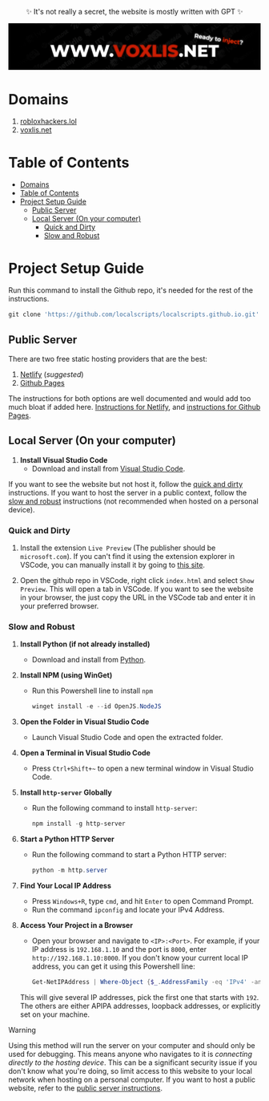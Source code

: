 <p align="center">
   ✨ It's not really a secret, the website is mostly written with GPT ✨
</p>
<img src="./assets/banner-embed-cropped.png" />

# Domains 

1. [robloxhackers.lol](https://robloxhackers.lol)
2. [voxlis.net](https://voxlis.net)

# Table of Contents

- [Domains](#domains)
- [Table of Contents](#table-of-contents)
- [Project Setup Guide](#project-setup-guide)
  - [Public Server](#public-server)
  - [Local Server (On your computer)](#local-server-on-your-computer)
    - [Quick and Dirty](#quick-and-dirty)
    - [Slow and Robust](#slow-and-robust)

# Project Setup Guide

Run this command to install the Github repo, it's needed for the rest of the instructions.
```powershell
git clone 'https://github.com/localscripts/localscripts.github.io.git' && cd localscripts.github.io'
```

## Public Server

There are two free static hosting providers that are the best:
1. [Netlify](https://www.netlify.com/) (*suggested*)
1. [Github Pages](https://pages.github.com/)

The instructions for both options are well documented and would add too much bloat if added here. [Instructions for Netlify](https://docs.netlify.com/get-started/), and [instructions for Github Pages](https://docs.github.com/en/pages/quickstart).

## Local Server (On your computer)

1. **Install Visual Studio Code**
   - Download and install from [Visual Studio Code](https://visualstudio.microsoft.com/).

If you want to see the website but not host it, follow the [quick and dirty](#quick-and-dirty) instructions. If you want to host the server in a public context, follow the [slow and robust](#slow-and-robust) instructions (not recommended when hosted on a personal device). 

### Quick and Dirty
1. Install the extension `Live Preview` (The publisher should be `microsoft.com`). If you can't find it using the extension explorer in VSCode, you can manually install it by going to [this site](https://marketplace.visualstudio.com/items?itemName=ms-vscode.live-server).

1. Open the github repo in VSCode, right click `index.html` and select `Show Preview`. This will open a tab in VSCode. If you want to see the website in your browser, the just copy the URL in the VSCode tab and enter it in your preferred browser.

### Slow and Robust
1. **Install Python (if not already installed)**
   - Download and install from [Python](https://www.python.org/).

1. **Install NPM (using WinGet)**
   - Run this Powershell line to install `npm`
      ```powershell
      winget install -e --id OpenJS.NodeJS
      ```

1. **Open the Folder in Visual Studio Code**
   - Launch Visual Studio Code and open the extracted folder.

1. **Open a Terminal in Visual Studio Code**
   - Press `Ctrl+Shift+~` to open a new terminal window in Visual Studio Code.

1. **Install `http-server` Globally**
   - Run the following command to install `http-server`:
     ```powershell
     npm install -g http-server
     ```
1. **Start a Python HTTP Server**
   - Run the following command to start a Python HTTP server:
     ```powershell
     python -m http.server
     ```
1. **Find Your Local IP Address**
   - Press `Windows+R`, type `cmd`, and hit `Enter` to open Command Prompt.
   - Run the command `ipconfig` and locate your IPv4 Address.

1. **Access Your Project in a Browser**
   - Open your browser and navigate to `<IP>:<Port>`. For example, if your IP address is `192.168.1.10` and the port is `8000`, enter `http://192.168.1.10:8000`. If you don't know your current local IP address, you can get it using this Powershell line:
      ```powershell
      Get-NetIPAddress | Where-Object {$_.AddressFamily -eq 'IPv4' -and $_.InterfaceAlias    -ne 'Loopback Pseudo-Interface 1'} | Select-Object IPAddress
      ```
   This will give several IP addresses, pick the first one that starts with `192`. The others are either APIPA addresses, loopback addresses, or explicitly set on your machine.

> [!WARNING]
> Using this method will run the server on your computer and should only be used for debugging. This means anyone who navigates to it is *connecting directly to the hosting device*. This can be a significant security issue if you don't know what you're doing, so limit access to this website to your local network when hosting on a personal computer. If you want to host a public website, refer to the [public server instructions](#public-server).